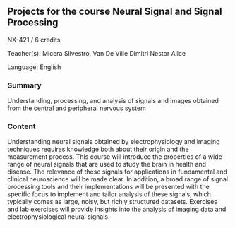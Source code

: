 ## Projects for the course Neural Signal and Signal Processing
NX-421 / 6 credits

Teacher(s): Micera Silvestro, Van De Ville Dimitri Nestor Alice

Language: English

### Summary
Understanding, processing, and analysis of signals and images obtained from the central and peripheral nervous system

###  Content
Understanding neural signals obtained by electrophysiology and imaging techniques requires knowledge both about their origin and the measurement process. This course will introduce the properties of a wide range of neural signals that are used to study the brain in health and disease. The relevance of these signals for applications in fundamental and clinical neuroscience will be made clear. In addition, a broad range of signal processing tools and their implementations will be presented with the specific focus to implement and tailor analysis of these signals, which typically comes as large, noisy, but richly structured datasets. Exercises and lab exercises will provide insights into the analysis of imaging data and electrophysiological neural signals.

